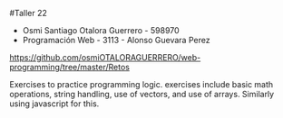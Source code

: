#Taller 22
* Osmi Santiago Otalora Guerrero - 598970
* Programación Web - 3113 - Alonso Guevara Perez

https://github.com/osmiOTALORAGUERRERO/web-programming/tree/master/Retos


Exercises to practice programming logic.
exercises include basic math operations, string handling, use of vectors, and use of arrays.
Similarly using javascript for this.
